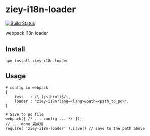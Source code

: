 # ziey-i18n-loader

[![Build Status](https://travis-ci.org/zemzheng/ziey-i18n-loader.svg)](https://travis-ci.org/zemzheng/ziey-i18n-loader)

webpack i18n loader

## Install

    npm install ziey-i18n-loader

## Usage

    # config in webpack
    {
        test   : /\.(js|html)$/i, 
        loader : "ziey-i18n?lang=<lang>&path=<path_to_po>",
    }

    # Save to po file
    webpack({ /* ... config ... */ });
    // ... done 完成后
    require( 'ziey-i18n-loader' ).save() // save to the path above
